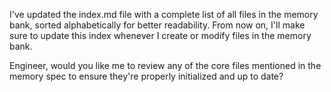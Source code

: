 I've updated the index.md file with a complete list of all files in the memory bank, sorted alphabetically for better readability. From now on, I'll make sure to update this index whenever I create or modify files in the memory bank.

Engineer, would you like me to review any of the core files mentioned in the memory spec to ensure they're properly initialized and up to date?